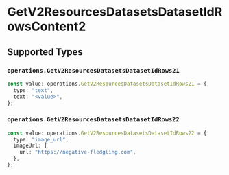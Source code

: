 # GetV2ResourcesDatasetsDatasetIdRowsContent2


## Supported Types

### `operations.GetV2ResourcesDatasetsDatasetIdRows21`

```typescript
const value: operations.GetV2ResourcesDatasetsDatasetIdRows21 = {
  type: "text",
  text: "<value>",
};
```

### `operations.GetV2ResourcesDatasetsDatasetIdRows22`

```typescript
const value: operations.GetV2ResourcesDatasetsDatasetIdRows22 = {
  type: "image_url",
  imageUrl: {
    url: "https://negative-fledgling.com",
  },
};
```

